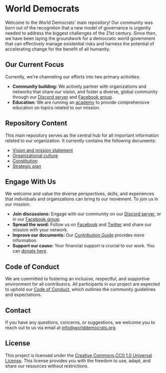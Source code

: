 # World Democrats

Welcome to the World Democrats' main repository! Our community was born out of the recognition that a new model of governance is urgently needed to address the biggest challenges of the 21st century. Since then, we have been laying the groundwork for a democratic world government that can effectively manage existential risks and harness the potential of accelerating change for the benefit of all humanity.

## Our Current Focus

Currently, we're channeling our efforts into two primary activities:

- **Community building:** We actively partner with organizations and networks that share our vision, and foster a diverse, global community through our [Discord server](https://discord.gg/KhuwtTPnXa) and [Facebook group](https://www.facebook.com/groups/worlddemocrats).
- **Education:** We are running an [academy](https://github.com/worlddemocrats/academy) to provide comprehensive education on topics related to our mission.

## Repository Content

This main repository serves as the central hub for all important information related to our organization. It currently contains the following documents:

- [Vision and mission statement](https://github.com/worlddemocrats/federation/blob/main/VISION_AND_MISSION.md)
- [Organizational culture](https://github.com/worlddemocrats/federation/blob/main/ORGANIZATIONAL_CULTURE.md)
- [Constitution](https://github.com/worlddemocrats/federation/blob/main/CONSTITUTION.md)
- [Strategic plan](https://github.com/worlddemocrats/federation/blob/main/STRATEGIC_PLAN.md)

## Engage With Us

We welcome and value the diverse perspectives, skills, and experiences that individuals and organizations can bring to our movement. To join us in our mission:

- **Join discussions:** Engage with our community on our [Discord server](https://discord.gg/KhuwtTPnXa), or in our [Facebook group](https://www.facebook.com/groups/worlddemocrats).
- **Spread the word:** Follow us on [Facebook](https://facebook.com/worlddemocratsorg) and [Twitter](https://twitter.com/world_democrats) and share our mission with your network.
- **Improve our documents:** Our [Contribution Guide](CONTRIBUTING.md) provides more information.
- **Support our cause:** Your financial support is crucial to our work. You can [donate here](link-to-your-donation-page).

## Code of Conduct

We are committed to fostering an inclusive, respectful, and supportive environment for all contributors. All participants in our project are expected to uphold our [Code of Conduct](https://github.com/worlddemocrats/federation/blob/main/CODE_OF_CONDUCT.md), which outlines the community guidelines and expectations.

## Contact

If you have any questions, concerns, or suggestions, we welcome you to reach out to us via email at info@worlddemocrats.org.

## License

This project is licensed under the [Creative Commons CC0 1.0 Universal License](https://github.com/worlddemocrats/federation/blob/main/LICENSE). This license provides you with the freedom to use, adapt, and share our resources without restrictions.
